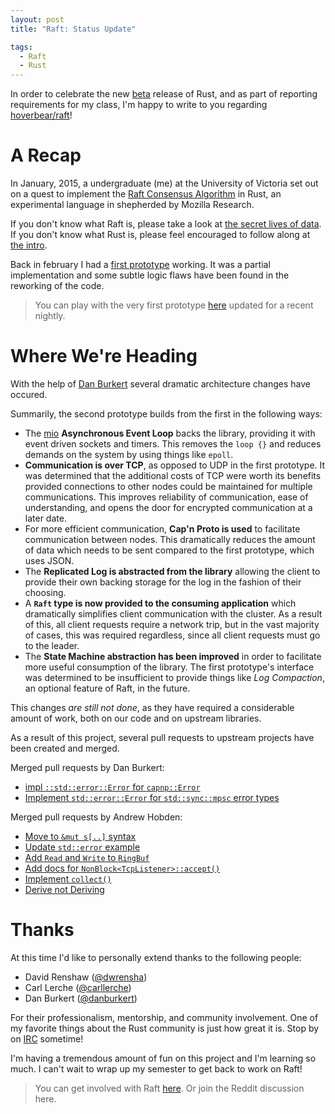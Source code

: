 ```yaml
---
layout: post
title: "Raft: Status Update"

tags:
  - Raft
  - Rust
---
```


In order to celebrate the new [beta](http://blog.rust-lang.org/2015/04/03/Rust-1.0-beta.html) release of Rust, and as part of reporting requirements for my class, I'm happy to write to you regarding [hoverbear/raft](https://github.com/hoverbear/raft)!

# A Recap

In January, 2015, a undergraduate (me) at the University of Victoria set out on a quest to implement the [Raft Consensus Algorithm](http://raftconsensus.github.io/) in Rust, an experimental language in shepherded by Mozilla Research.

If you don't know what Raft is, please take a look at [the secret lives of data](http://thesecretlivesofdata.com/raft/). If you don't know what Rust is, please feel encouraged to follow along at [the intro](http://doc.rust-lang.org/nightly/intro.html).

Back in february I had a [first prototype](http://hoverbear.org/2015/02/24/raft-update-3/) working. It was a partial implementation and some subtle logic flaws have been found in the reworking of the code.

> You can play with the very first prototype [here](https://github.com/hoverbear/raft/tree/first-prototype) updated for a recent nightly.

# Where We're Heading

With the help of [Dan Burkert](https://github.com/danburkert/) several dramatic architecture changes have occured.

Summarily, the second prototype builds from the first in the following ways:

* The [mio](https://github.com/carllerche/mio) **Asynchronous Event Loop** backs the library, providing
  it with event driven sockets and timers. This removes the `loop {}` and
  reduces demands on the system by using things like `epoll`.
* **Communication is over TCP**, as opposed to UDP in the first prototype. It
  was determined that the additional costs of TCP were worth its benefits
  provided connections to other nodes could be maintained for multiple
  communications. This improves reliability of communication, ease of
  understanding, and opens the door for encrypted communication at a later date.
* For more efficient communication, **Cap'n Proto is used** to facilitate
  communication between nodes. This dramatically reduces the amount of data
  which needs to be sent compared to the first prototype, which uses JSON.
* The **Replicated Log is abstracted from the library** allowing the client to
  provide their own backing storage for the log in the fashion of their choosing.
* A **`Raft` type is now provided to the consuming application** which
  dramatically simplifies client communication with the cluster. As a result of
  this, all client requests require a network trip, but in the vast majority of
  cases, this was required regardless, since all client requests must go to the
  leader.
* The **State Machine abstraction has been improved** in order to facilitate
  more useful consumption of the library. The first prototype's interface was
  determined to be insufficient to provide things like *Log Compaction*, an
  optional feature of Raft, in the future.

This changes *are still not done*, as they have required a considerable amount of work, both on our code and on upstream libraries.

As a result of this project, several pull requests to upstream projects have
been created and merged.

Merged pull requests by Dan Burkert:

* [impl `::std::error::Error` for `capnp::Error`](https://github.com/dwrensha/capnproto-rust/pull/30)
* [Implement `std::error::Error` for `std::sync::mpsc` error types](https://github.com/rust-lang/rust/pull/23125)

Merged pull requests by Andrew Hobden:

* [Move to `&mut s[..]` syntax](https://github.com/dwrensha/capnproto-rust/pull/35)
* [Update `std::error` example](https://github.com/rust-lang/rust/pull/23836)
* [Add `Read` and `Write` to `RingBuf`](https://github.com/carllerche/bytes/pull/12)
* [Add docs for `NonBlock<TcpListener>::accept()`](https://github.com/carllerche/mio/pull/144)
* [Implement `collect()`](https://github.com/carllerche/syncbox/pull/13)
* [Derive not Deriving](https://github.com/rust-lang/rustc-serialize/pull/30)

# Thanks

At this time I'd like to personally extend thanks to the following people:

* David Renshaw ([@dwrensha](https://github.com/dwrensha/))
* Carl Lerche ([@carllerche](https://github.com/carllerche/))
* Dan Burkert ([@danburkert](https://github.com/danburkert/))

For their professionalism, mentorship, and community involvement. One of my favorite things about the Rust community is just how great it is. Stop by on [IRC](https://client01.chat.mibbit.com/?server=irc.mozilla.org&channel=%23rust) sometime!

I'm having a tremendous amount of fun on this project and I'm learning so much. I can't wait to wrap up my semester to get back to work on Raft!

> You can get involved with Raft [here](http://github.com/hoverbear/raft). Or join the Reddit discussion here.
